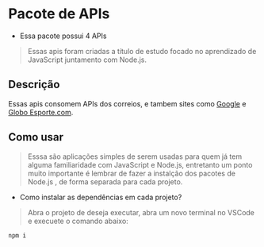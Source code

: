 # Pacote de APIs

- Essa pacote possui 4 APIs

> Essas apis foram criadas a título de estudo focado no aprendizado de JavaScript juntamento com Node.js.

## Descrição

Essas apis consomem APIs dos correios, e tambem sites como [Google](https://www.google.com.br/) e [Globo Esporte.com](https://ge.globo.com/).

## Como usar

> Esssa são aplicações simples de serem usadas para quem já tem alguma familiaridade com JavaScript e Node.js, entretanto um ponto muito importante é lembrar de fazer a instalção dos pacotes de Node.js , de forma separada para cada projeto. 

- Como instalar as dependências em cada projeto?
> Abra o projeto de deseja executar, abra um novo terminal no VSCode e execuete o comando abaixo:

```npm i```
